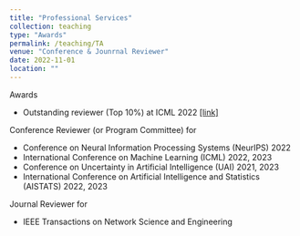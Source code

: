 ```yaml
---
title: "Professional Services"
collection: teaching
type: "Awards"
permalink: /teaching/TA
venue: "Conference & Jounrnal Reviewer"
date: 2022-11-01
location: ""
---
```


Awards
- Outstanding reviewer (Top 10%) at ICML 2022 [[link]](https://icml.cc/Conferences/2022/Reviewers)

Conference Reviewer (or Program Committee) for

- Conference on Neural Information Processing Systems (NeurIPS) 2022
- International Conference on Machine Learning (ICML) 2022, 2023
- Conference on Uncertainty in Artificial Intelligence (UAI) 2021, 2023
- International Conference on Artificial Intelligence and Statistics (AISTATS) 2022, 2023

Journal Reviewer for

- IEEE Transactions on Network Science and Engineering 
